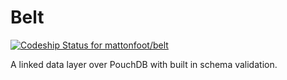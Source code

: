Belt
====

[ ![Codeship Status for mattonfoot/belt](https://www.codeship.io/projects/44147cf0-f9e7-0131-d9a6-263e5952f3ef/status)](https://www.codeship.io/projects/28960)

A linked data layer over PouchDB with built in schema validation.

